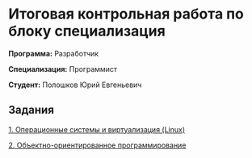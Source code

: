 # Итоговая контрольная работа по блоку специализация

**Программа:** Разработчик

**Специализация:** Программист

**Студент:** Полошков Юрий Евгеньевич

## Задания

[1. Операционные системы и виртуализация (Linux)](/Block1.Linux/readme.md)

[2. Объектно-ориентированное программирование](/Block2.OOP/readme.md)
